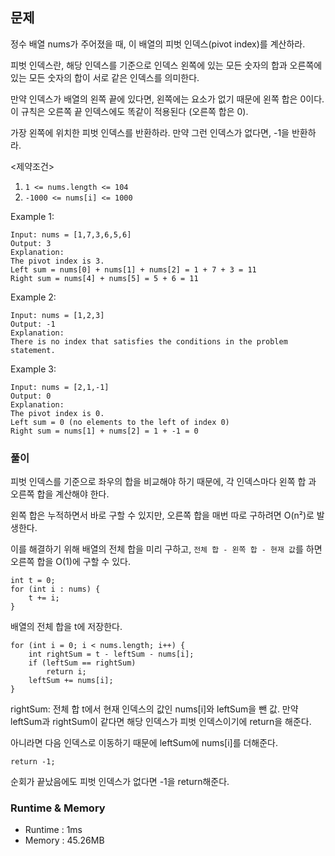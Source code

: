 ## 문제
정수 배열 nums가 주어졌을 때, 이 배열의 피벗 인덱스(pivot index)를 계산하라.

피벗 인덱스란, 해당 인덱스를 기준으로 인덱스 왼쪽에 있는 모든 숫자의 합과 오른쪽에 있는 모든 숫자의 합이 서로 같은 인덱스를 의미한다.

만약 인덱스가 배열의 왼쪽 끝에 있다면, 왼쪽에는 요소가 없기 때문에 왼쪽 합은 0이다. 이 규칙은 오른쪽 끝 인덱스에도 똑같이 적용된다 (오른쪽 합은 0).

가장 왼쪽에 위치한 피벗 인덱스를 반환하라. 만약 그런 인덱스가 없다면, -1을 반환하라.

<제약조건>
1. `1 <= nums.length <= 104`
2. `-1000 <= nums[i] <= 1000`

Example 1:
```
Input: nums = [1,7,3,6,5,6]
Output: 3
Explanation:
The pivot index is 3.
Left sum = nums[0] + nums[1] + nums[2] = 1 + 7 + 3 = 11
Right sum = nums[4] + nums[5] = 5 + 6 = 11
```
Example 2:
```
Input: nums = [1,2,3]
Output: -1
Explanation:
There is no index that satisfies the conditions in the problem statement.
```
Example 3:
```
Input: nums = [2,1,-1]
Output: 0
Explanation:
The pivot index is 0.
Left sum = 0 (no elements to the left of index 0)
Right sum = nums[1] + nums[2] = 1 + -1 = 0
```

### 풀이
피벗 인덱스를 기준으로 좌우의 합을 비교해야 하기 때문에,
각 인덱스마다 왼쪽 합 과 오른쪽 합을 계산해야 한다.

왼쪽 합은 누적하면서 바로 구할 수 있지만,
오른쪽 합을 매번 따로 구하려면 O(n²)로 발생한다.

이를 해결하기 위해 배열의 전체 합을 미리 구하고, `전체 합 - 왼쪽 합 - 현재 값`를 하면 오른쪽 합을 O(1)에 구할 수 있다.

```
int t = 0;
for (int i : nums) {
    t += i;
}
```
배열의 전체 합을 t에 저장한다.

```
for (int i = 0; i < nums.length; i++) {
    int rightSum = t - leftSum - nums[i];
    if (leftSum == rightSum)
        return i;
    leftSum += nums[i];
}
```
rightSum: 전체 합 t에서 현재 인덱스의 값인 nums[i]와 leftSum을 뺀 값.
만약 leftSum과 rightSum이 같다면 해당 인덱스가 피벗 인덱스이기에 return을 해준다.

아니라면 다음 인덱스로 이동하기 때문에 
leftSum에 nums[i]를 더해준다.

```
return -1;
```
순회가 끝났음에도 피벗 인덱스가 없다면 -1을 return해준다.

### Runtime & Memory
- Runtime
    : 1ms
- Memory
    : 45.26MB